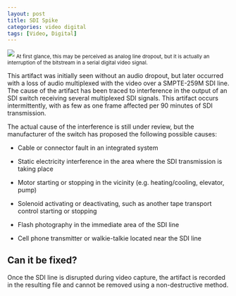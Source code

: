 ```yaml
---
layout: post
title: SDI Spike
categories: video digital
tags: [Video, Digital]
---
```


<img src="{{ site.baseurl }}/images/SDISpike_Flat.jpg">
<sub>At first glance, this may be perceived as analog line dropout, but it is actually an interruption of the bitstream in a serial digital video signal.</sub>

This artifact was initially seen without an audio dropout, but later occurred with a loss of audio multiplexed with the video over a SMPTE-259M SDI line. The cause of the artifact has been traced to interference in the output of an SDI switch receiving several multiplexed SDI signals. This artifact occurs intermittently, with as few as one frame affected per 90 minutes of SDI transmission.

The actual cause of the interference is still under review, but the manufacturer of the switch has proposed the following possible causes:

- Cable or connector fault in an integrated system

- Static electricity interference in the area where the SDI transmission is taking place

- Motor starting or stopping in the vicinity (e.g. heating/cooling, elevator, pump)

- Solenoid activating or deactivating, such as another tape transport control starting or stopping

- Flash photography in the immediate area of the SDI line

- Cell phone transmitter or walkie-talkie located near the SDI line


## Can it be fixed?

Once the SDI line is disrupted during video capture, the artifact is recorded in the resulting file and cannot be removed using a non-destructive method.
